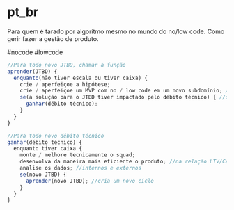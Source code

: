 
# pt_br
Para quem é tarado por algoritmo mesmo no mundo do no/low code. Como gerir fazer a gestão de produto.

#nocode #lowcode

```javascript
//Para todo novo JTBD, chamar a função
aprender(JTBD) {
  enquanto(não tiver escala ou tiver caixa) {
    crie / aperfeiçoe a hipótese;
    crie / aperfeiçoe um MVP com no / low code em um novo subdomínio; //na relação LTV/CAC tente aumentar ao máximo o LTV
    se(a solução para o JTBD tiver impactado pelo débito técnico) { //ou seja escalou
      ganhar(débito técnico);
    }
  }
}

//Para todo novo débito técnico
ganhar(débito técnico) {
  enquanto tiver caixa {
    monte / melhore tecnicamente o squad;
    desenvolva da maneira mais eficiente o produto; //na relação LTV/CAC tente reduzir ao máximo o CAC
    analise os dados; //internos e externos
    se(novo JTBD) {
      aprender(novo JTBD); //cria um novo ciclo
    }
  }
}
```

